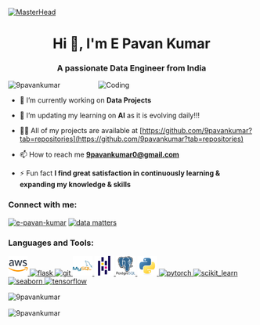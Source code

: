 [![MasterHead](https://media.licdn.com/dms/image/D5616AQF5O8Gx4HYmkA/profile-displaybackgroundimage-shrink_350_1400/0/1710513037335?e=1716422400&v=beta&t=b7KUMoOOcgfRdmo-FRpWkuuzZRKDAr19bwGbGg6tkvw)](https://rishavchanda.io)

<h1 align="center">Hi 👋, I'm E Pavan Kumar</h1>
<h3 align="center">A passionate Data Engineer from India </h3>

<img align="right" alt="Coding" width="320" src="https://yt3.ggpht.com/sUwhr66-j_Ia6te3elE6l0Q6pjWAYIQr1HH0uJvx2FZmeI2kev5Fi0U1AjromG4nnSRCCQ8-GXi29GM=s593-c-fcrop64=1,38420000c7bdffff-nd-v1">



<p align="left"> <img src="https://komarev.com/ghpvc/?username=9pavankumar&label=Profile%20views&color=0e75b6&style=flat" alt="9pavankumar" /> </p>


- 🔭 I’m currently working on **Data Projects**


- 🌱 I’m updating my learning on **AI** as it is evolving daily!!!


- 👨‍💻 All of my projects are available at [https://github.com/9pavankumar?tab=repositories](https://github.com/9pavankumar?tab=repositories)


- 📫 How to reach me **9pavankumar0@gmail.com**

- ⚡ Fun fact **I find great satisfaction in continuously learning & expanding my knowledge & skills**

<h3 align="left">Connect with me:</h3>
<p align="left">
<a href="https://linkedin.com/in/e-pavan-kumar" target="blank"><img align="center" src="https://raw.githubusercontent.com/rahuldkjain/github-profile-readme-generator/master/src/images/icons/Social/linked-in-alt.svg" alt="e-pavan-kumar" height="30" width="40" /></a>
<a href="https://www.youtube.com/c/data matters" target="blank"><img align="center" src="https://raw.githubusercontent.com/rahuldkjain/github-profile-readme-generator/master/src/images/icons/Social/youtube.svg" alt="data matters" height="30" width="40" /></a>
</p>

<h3 align="left">Languages and Tools:</h3>
<p align="left"> <a href="https://aws.amazon.com" target="_blank" rel="noreferrer"> <img src="https://raw.githubusercontent.com/devicons/devicon/master/icons/amazonwebservices/amazonwebservices-original-wordmark.svg" alt="aws" width="40" height="40"/> </a> <a href="https://flask.palletsprojects.com/" target="_blank" rel="noreferrer"> <img src="https://www.vectorlogo.zone/logos/pocoo_flask/pocoo_flask-icon.svg" alt="flask" width="40" height="40"/> </a> <a href="https://git-scm.com/" target="_blank" rel="noreferrer"> <img src="https://www.vectorlogo.zone/logos/git-scm/git-scm-icon.svg" alt="git" width="40" height="40"/> </a> <a href="https://www.mysql.com/" target="_blank" rel="noreferrer"> <img src="https://raw.githubusercontent.com/devicons/devicon/master/icons/mysql/mysql-original-wordmark.svg" alt="mysql" width="40" height="40"/> </a> <a href="https://pandas.pydata.org/" target="_blank" rel="noreferrer"> <img src="https://raw.githubusercontent.com/devicons/devicon/2ae2a900d2f041da66e950e4d48052658d850630/icons/pandas/pandas-original.svg" alt="pandas" width="40" height="40"/> </a> <a href="https://www.postgresql.org" target="_blank" rel="noreferrer"> <img src="https://raw.githubusercontent.com/devicons/devicon/master/icons/postgresql/postgresql-original-wordmark.svg" alt="postgresql" width="40" height="40"/> </a> <a href="https://www.python.org" target="_blank" rel="noreferrer"> <img src="https://raw.githubusercontent.com/devicons/devicon/master/icons/python/python-original.svg" alt="python" width="40" height="40"/> </a> <a href="https://pytorch.org/" target="_blank" rel="noreferrer"> <img src="https://www.vectorlogo.zone/logos/pytorch/pytorch-icon.svg" alt="pytorch" width="40" height="40"/> </a> <a href="https://scikit-learn.org/" target="_blank" rel="noreferrer"> <img src="https://upload.wikimedia.org/wikipedia/commons/0/05/Scikit_learn_logo_small.svg" alt="scikit_learn" width="40" height="40"/> </a> <a href="https://seaborn.pydata.org/" target="_blank" rel="noreferrer"> <img src="https://seaborn.pydata.org/_images/logo-mark-lightbg.svg" alt="seaborn" width="40" height="40"/> </a> <a href="https://www.tensorflow.org" target="_blank" rel="noreferrer"> <img src="https://www.vectorlogo.zone/logos/tensorflow/tensorflow-icon.svg" alt="tensorflow" width="40" height="40"/> </a> </p>

<p><img align="center" src="https://github-readme-stats.vercel.app/api/top-langs?username=9pavankumar&show_icons=true&locale=en&layout=compact" alt="9pavankumar" /></p>

<p><img align="center" src="https://github-readme-streak-stats.herokuapp.com/?user=9pavankumar&" alt="9pavankumar" /></p>
